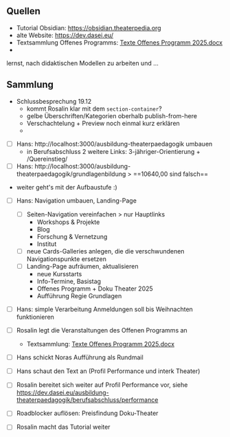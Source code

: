 
## Quellen
- Tutorial Obsidian: https://obsidian.theaterpedia.org
- alte Website: https://dev.dasei.eu/
- Textsammlung Offenes Programms: [Texte Offenes Programm 2025.docx](https://dasei.sharepoint.com/:w:/r/sites/Institutsleitung/Freigegebene%20Dokumente/PR/Website/Texte%20Offenes%20Programm%202025.docx?d=w60a4b85227b74f52b2a73d8605aa45ac&csf=1&web=1&e=L9vAJx)
- 

lernst, nach didaktischen Modellen zu arbeiten und ...

## Sammlung
- Schlussbesprechung 19.12
	- kommt Rosalin klar mit dem `section-container`?
	- gelbe Überschriften/Kategorien oberhalb publish-from-here
	- Verschachtelung + Preview noch einmal kurz erklären
	- 
- [ ] Hans: http://localhost:3000/ausbildung-theaterpaedagogik umbauen
	- in Berufsabschluss 2 weitere Links: 3-jähriger-Orientierung + /Quereinstieg/
- [ ] Hans: http://localhost:3000/ausbildung-theaterpaedagogik/grundlagenbildung > ==10640,00 sind falsch==
- weiter geht's mit der Aufbaustufe :)
- [ ] Hans: Navigation umbauen, Landing-Page
	- [ ] Seiten-Navigation vereinfachen > nur Hauptlinks
		- Workshops & Projekte 
		- Blog 
		- Forschung & Vernetzung 
		- Institut 
	- [ ] neue Cards-Galleries anlegen, die die verschwundenen Navigationspunkte ersetzen
	- [ ] Landing-Page aufräumen, aktualisieren
		- neue Kursstarts 
		- Info-Termine, Basistag 
		- Offenes Programm + Doku Theater 2025 
		- Aufführung Regie Grundlagen
- [ ] Hans: simple Verarbeitung Anmeldungen soll bis Weihnachten funktionieren
- [ ] Rosalin legt die Veranstaltungen des Offenen Programms an
	- Textsammlung: [Texte Offenes Programm 2025.docx](https://dasei.sharepoint.com/:w:/r/sites/Institutsleitung/Freigegebene%20Dokumente/PR/Website/Texte%20Offenes%20Programm%202025.docx?d=w60a4b85227b74f52b2a73d8605aa45ac&csf=1&web=1&e=L9vAJx)
- [ ] Hans schickt Noras Aufführung als Rundmail
- [ ] Hans schaut den Text an (Profil Performance und interk Theater)
- [ ] Rosalin bereitet sich weiter auf Profil Performance vor, siehe https://dev.dasei.eu/ausbildung-theaterpaedagogik/berufsabschluss/performance
- [ ] Roadblocker auflösen: Preisfindung Doku-Theater 
- [ ] Rosalin macht das Tutorial weiter



